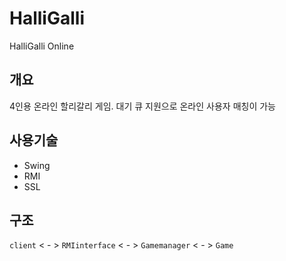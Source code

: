 # HalliGalli
HalliGalli  Online

## 개요
4인용 온라인 할리갈리 게임.
대기 큐 지원으로 온라인 사용자 매칭이 가능

## 사용기술
- Swing
- RMI
- SSL

## 구조
`client` < - > `RMIinterface` < - > `Gamemanager` < - > `Game`
